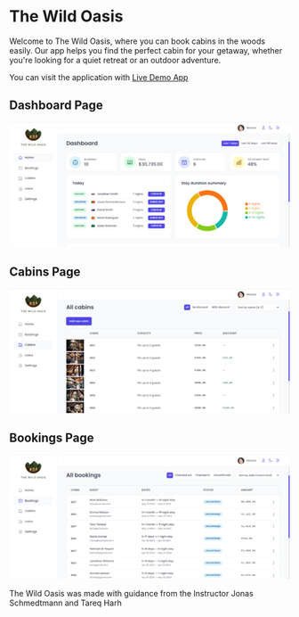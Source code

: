 # The Wild Oasis

Welcome to The Wild Oasis, where you can book cabins in the woods easily. Our app helps you find the perfect cabin for your getaway, whether you're looking for a quiet retreat or an outdoor adventure.

You can visit the application with [Live Demo App](https://tarik-project-the-wild-oasis.netlify.app/)

## Dashboard Page

![Dashboard](./demoImages/image.png)

## Cabins Page

![Cabins](./demoImages/image2.png)

## Bookings Page

![Bookings](./demoImages/image3.png)

The Wild Oasis was made with guidance from the Instructor Jonas Schmedtmann and Tareq Harh
